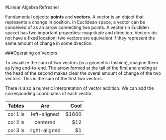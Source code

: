 #Linear Algebra Refresher

Fundamental objects: **points** and **vectors**.
A vector is an object that represents a change in position. In Euclidean space, a vector can be conceived of as an arrow connecting two points. A vector (in Eucliden space) has two important properties: magnitude and direction. Vectors do not have a fixed location; two vectors are equivalent if they represent the same amount of change in some direction.

###Operating on Vectors

To visualize the sum of two vectors (in a geometric fashion), imagine them as lying end-to-end. The arrow formed at the tail of the first and ending at the head of the second makes clear the overal amount of change of the two vectors. This is the sum of the first two vectors.

There is also a numeric interpretation of vector addition. We can add the corresponding coordinates of each vector. 

| Tables   |      Are      |  Cool |
|----------|:-------------:|------:|
| col 1 is |  left-aligned | $1600 |
| col 2 is |    centered   |   $12 |
| col 3 is | right-aligned |    $1 |
